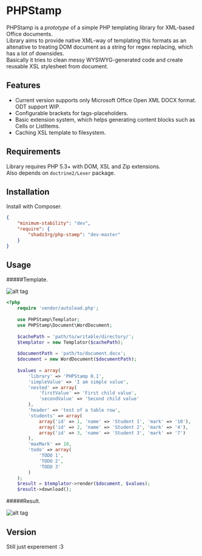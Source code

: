 PHPStamp
=========

PHPStamp is a *prototype* of a simple PHP templating library for XML-based Office documents.  
Library aims to provide native XML-way of templating this formats as an altenative to treating DOM document as a string for regex replacing, which has a lot of downsides.  
Basically it tries to clean messy WYSIWYG-generated code and create reusable XSL stylesheet from document.  

Features
----
  - Current version supports only Microsoft Office Open XML DOCX format. ODT support WIP.
  - Configurable brackets for tags-placeholders.
  - Basic extension system, which helps generating content blocks such as Cells or ListItems.
  - Caching XSL template to filesystem.

Requirements
----
Library requires PHP 5.3+ with DOM, XSL and Zip extensions.  
Also depends on ```doctrine2/Lexer``` package.

Installation
----
Install with Composer.
```json
{
	"minimum-stability": "dev",
	"require": {
		"shadz3rg/php-stamp": "dev-master"
  	}
}
```

Usage
----

#####Template.  

![alt tag](https://dl.dropboxusercontent.com/u/108509650/step1.png)  
```php
<?php
    require 'vendor/autoload.php';
    
    use PHPStamp\Templator;
    use PHPStamp\Document\WordDocument;
    
    $cachePath = 'path/to/writable/directory/';
    $templator = new Templator($cachePath);
    
    $documentPath = 'path/to/document.docx';
    $document = new WordDocument($documentPath);
    
    $values = array(
        'library' => 'PHPStamp 0.1',
        'simpleValue' => 'I am simple value',
        'nested' => array(
            'firstValue' => 'First child value',
            'secondValue' => 'Second child value'
        ),
        'header' => 'test of a table row',
        'students' => array(
            array('id' => 1, 'name' => 'Student 1', 'mark' => '10'),
            array('id' => 2, 'name' => 'Student 2', 'mark' => '4'),
            array('id' => 3, 'name' => 'Student 3', 'mark' => '7')
        ),
        'maxMark' => 10,
        'todo' => array(
            'TODO 1',
            'TODO 2',
            'TODO 3'
        )
    );
    $result = $templator->render($document, $values);
    $result->download();
```

#####Result.  

![alt tag](https://dl.dropboxusercontent.com/u/108509650/step2.png)

Version
----

Still just experement :3

